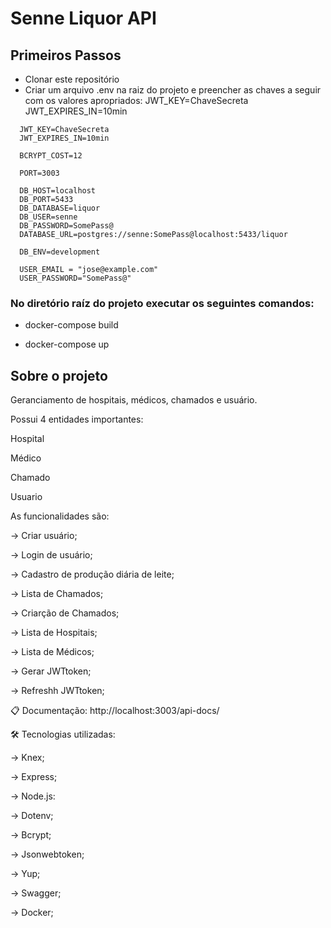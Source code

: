 # Senne Liquor API

## Primeiros Passos

- Clonar este repositório
- Criar um arquivo .env na raiz do projeto e preencher as chaves a seguir com os valores apropriados: JWT_KEY=ChaveSecreta JWT_EXPIRES_IN=10min
```
  JWT_KEY=ChaveSecreta
  JWT_EXPIRES_IN=10min

  BCRYPT_COST=12

  PORT=3003

  DB_HOST=localhost
  DB_PORT=5433
  DB_DATABASE=liquor
  DB_USER=senne
  DB_PASSWORD=SomePass@
  DATABASE_URL=postgres://senne:SomePass@localhost:5433/liquor

  DB_ENV=development

  USER_EMAIL = "jose@example.com"
  USER_PASSWORD="SomePass@"
```

### No diretório raíz do projeto executar os seguintes comandos:

- docker-compose build

- docker-compose up


## Sobre o projeto

Geranciamento de hospitais, médicos, chamados e usuário.

Possui 4 entidades importantes:

Hospital

Médico

Chamado

Usuario

As funcionalidades são:

→ Criar usuário;

→ Login de usuário;

→ Cadastro de produção diária de leite;

→ Lista de Chamados;

→ Criarção de Chamados;

→ Lista de Hospitais;

→ Lista de Médicos;

→ Gerar JWTtoken;

→ Refreshh JWTtoken;

📋 Documentação:
http://localhost:3003/api-docs/

🛠️ Tecnologias utilizadas:

→ Knex;

→ Express;

→ Node.js:

→ Dotenv;

→ Bcrypt;

→ Jsonwebtoken;

→ Yup;

→ Swagger;

→ Docker;

